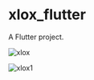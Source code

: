 # xlox_flutter

A Flutter project.

![xlox](https://github.com/obeidahr/xlox-game-with-algorithm/assets/92803591/533c13fe-8fc6-4eed-84ff-308020f3c048)

![xlox1](https://github.com/obeidahr/xlox-game-with-algorithm/assets/92803591/6ccd6576-bd32-4d58-b58e-a15d7d998871)
